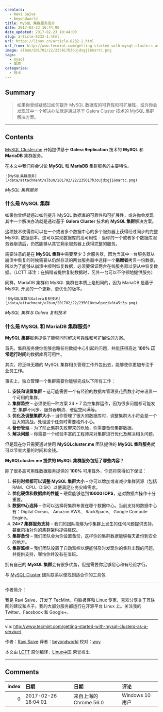 ```yaml
---
creators:
  - Ravi Saive
  - beyondworld
title: MySQL 集群服务简介
date: 2017-02-23 10:44:00
date_updated: 2017-02-23 10:44:00
slug: article-8232-1.html
url: https://linux.cn/article-8232-1.html
url_from: http://www.tecmint.com/getting-started-with-mysql-clusters-as-a-service/
image: album/201702/22/235017h3oujdxgj16martc.png
tags:
  - mysql
  - 集群
categories:
  - 技术
---
```


## Summary

> 如果你曾经疑惑过如何提升 MySQL 数据库的可靠性和可扩展性，或许你会发现其中一个解决办法就是通过基于 Galera Cluster 技术的 MySQL 集群解决方案。

***

<!-- more -->

## Contents

[MySQL Cluster.me](https://www.mysqlcluster.me/) 开始提供基于 **Galera Replication** 技术的 **MySQL** 和 **MariaDB** 集群服务。

在本文中我们将会讨论 **MySQL** 和 **MariaDB** 集群服务的主要特性。

`![MySQL集群服务](/data/attachment/album/201702/22/235017h3oujdxgj16martc.png)`

*MySQL 集群服务*

### 什么是 MySQL 集群

如果你曾经疑惑过如何提升 MySQL 数据库的可靠性和可扩展性，或许你会发现其中一个解决办法就是通过基于 **Galera Cluster** 技术的 **MySQL 集群**解决方案。

这项技术使得你可以在一个或者多个数据中心的多个服务器上获得经过同步的完整 MySQL 数据副本。这可以实现数据库的高可用性 - 当你的一个或者多个数据库服务器崩溃后，仍然能够从其它剩余服务器上获得完整的服务。

需要注意的是在 **MySQL 集群**中需要至少 3 台服务器，因为当其中一台服务器从崩溃中恢复的时候需要从仍然存活的两台服务器中选择一个**捐赠者**拷贝一份数据，所以为了能够从崩溃中顺利恢复数据，必须要保证两台在线服务器以便从中恢复数据。（LCTT 译注：在捐赠者提供复制数据时，另外一台可以不停顿地提供服务）

同样，MariaDB 集群和 MySQL 集群在本质上是相同的，因为 MariaDB 是基于 MySQL 开发的一个更新、更优化的版本。

`![MySQL集群与Galera复制技术](/data/attachment/album/201702/22/235018xtw0pezik0t45t3p.png)`

*MySQL 集群与 Galera 复制技术*

### 什么是 MySQL 和 MariaDB 集群服务?

**MySQL 集群**服务提供了能够同时解决可靠性和可扩展性的方案。

首先，集群服务使你能够忽略任何数据中心引起的问题，并能获得高达 **100% 正常运行时间**的数据库高可用性。

其次，将乏味无趣的 MySQL 集群相关管理工作外包出去，能够使你更加专注于业务工作。

事实上，独立管理一个集群需要你能够完成以下所有工作：

1. **安装和设置集群** – 这可能需要一个有经验的数据库管理员花费数小时来设置一个可用的集群。
2. **集群监控** – 必须使用一种方案 24 \* 7 监控集群运作，因为很多问题都可能发生-集群不同步、服务器崩溃、硬盘空间满等。
3. **优化及调整集群大小** – 当你管理了很大的数据库时，调整集群大小将会是一个巨大的挑战。处理这个任务时需要格外小心。
4. **备份管理** – 为了防止集群失败带来的危险，你需要备份集群数据。
5. **解决问题** – 你需要一个经验丰富的工程师来对集群进行优化及解决相关问题。

但是现在你只需要通过使用 **MySQLcluster.me** 团队提供的 **MySQL 集群服务**就可以节省大量的时间和金钱。

**MySQLcluster.me 提供的 MySQL 集群服务包括了哪些内容？**

除了很多高可用性数据服务提供的 **100%** 可用性外，你还将获得如下保证：

1. **任何时候都可以调整 MySQL 集群大小** – 你可以增加或者减少集群资源（包括 RAM、CPU、DISK）以便满足业务尖峰需求。
2. **优化硬盘和数据库的性能** – 硬盘能够达到**10000 IOPS**，这对数据库操作十分重要。
3. **数据中心选择** – 你可以选择将集群布置在哪个数据中心。当前支持的数据中心有：Digital Ocean、 Amazon AWS、 RackSpace、 Google Compute Engine。
4. **24×7 集群服务支持** – 我们的团队能够为你集群上发生的任何问题提供支持，甚至包括对你的集群架构提供建议。
5. **集群备份** – 我们团队会为你设置备份，这样你的集群数据能够每天备份到安全的地方。
6. **集群监控** – 我们团队设置了自动监控以便能够及时发现你的集群出现的问题，并提供支持，哪怕你并没有在值班。

拥有自己的 **MySQL 集群**会有很多优势，但是需要你足够耐心和有经验才行。

与 [MySQL Cluster](https://www.mysqlcluster.me/) 团队联系以便找到适合你的工具包.

---

作者简介：

我是 Ravi Saive，开发了 TecMint。电脑极客和 Linux 专家，喜欢分享关于互联网的建议和点子。我的大部分服务都运行在开源平台 Linux 上。关注我的 Twitter、Facebook 和 Google+。

---

via: <http://www.tecmint.com/getting-started-with-mysql-clusters-as-a-service/>

作者：[Ravi Saive](http://www.tecmint.com/author/admin/) 译者：[beyondworld](https://github.com/beyondworld) 校对：[wxy](https://github.com/wxy)

本文由 [LCTT](https://github.com/LCTT/TranslateProject) 原创编译，[Linux中国](https://linux.cn/) 荣誉推出

***

## Comments

|   index | 日期                | 日期                                   | 评论   |
|--------:|:--------------------|:---------------------------------------|:-------|
|       0 | 2017-02-26 18:04:01 | 来自上海的 Chrome 56.0|Windows 10 用户 | 软文？ |
